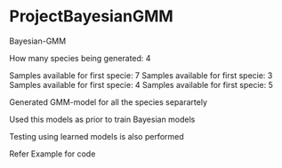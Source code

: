 # ProjectBayesianGMM
Bayesian-GMM

How many species being generated: 4

Samples available for first specie: 7
Samples available for first specie: 3
Samples available for first specie: 4
Samples available for first specie: 5

Generated GMM-model for all the species separartely

Used this models as prior to train Bayesian models

Testing using learned models is also performed

Refer Example for code
